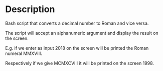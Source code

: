 # Description
Bash script that converts a decimal number to Roman and vice versa.

The script will accept an alphanumeric argument and display the result on the screen.

E.g. if we enter as input 2018 on the screen will be printed the Roman numeral MMXVIII.

Respectively if we give MCMXCVIII it will be printed on the screen 1998.


